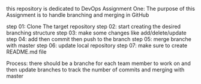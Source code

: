 this repository is dedicated to DevOps Assignment One: The purpose of this Assignment is to handle branching and merging in GitHub

step 01: Clone The target repository step 02: start creating the desired branching structure step 03: make some changes like add/delete/update step 04: add then commit then push to the branch step 05: merge branche with master step 06: update local repository step 07: make sure to create README.md file

Process: there should be a branche for each team member to work on and then update branches to track the number of commits and merging with master
